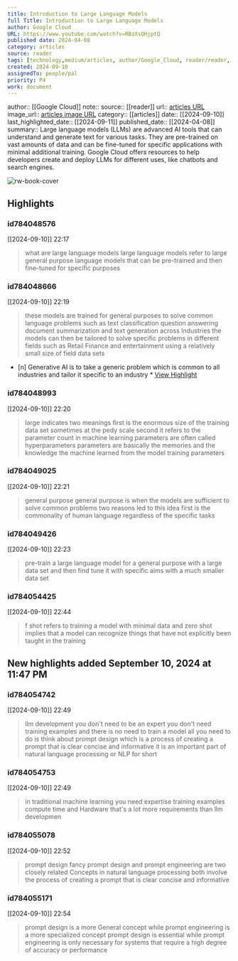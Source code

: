 ```yaml
---
title: Introduction to Large Language Models
full Title: Introduction to Large Language Models
author: Google Cloud
URL: https://www.youtube.com/watch?v=RBzXsQHjptQ
published date: 2024-04-08
category: articles
source: reader
tags: [technology,medium/articles, author/Google_Cloud, reader/reader, date/2024-09-11, area/reader]
created: 2024-09-10
assignedTo: people/pal
priority: P4
work: document
---
```

author:: [[Google Cloud]]
note:: 
source:: [[reader]]
url:: [articles URL](https://www.youtube.com/watch?v=RBzXsQHjptQ)
image_url:: [articles image URL](https://i.ytimg.com/vi/RBzXsQHjptQ/maxresdefault.jpg)
category:: [[articles]]
date:: [[2024-09-10]]
last_highlighted_date:: [[2024-09-11]]
published_date:: [[2024-04-08]]
summary:: Large language models (LLMs) are advanced AI tools that can understand and generate text for various tasks. They are pre-trained on vast amounts of data and can be fine-tuned for specific applications with minimal additional training. Google Cloud offers resources to help developers create and deploy LLMs for different uses, like chatbots and search engines.


![rw-book-cover](https://i.ytimg.com/vi/RBzXsQHjptQ/maxresdefault.jpg)

## Highlights
### id784048576
[[2024-09-10]] 22:17
> what are large language models large language models refer to large general purpose language models that can be pre-trained and then fine-tuned for specific purposes


### id784048666
[[2024-09-10]] 22:19
> these models are trained for general purposes to solve common language problems such as text classification question answering document summarization and text generation across Industries the models can then be tailored to solve specific problems in different fields such as Retail Finance and entertainment using a relatively small size of field data sets

- [n] Generative AI is to take a generic problem which is common to all industries and tailor it specific to an industry  * [View Highlight](https://read.readwise.io/read/01j7fheqamp0hbqjf6yx03achy)


### id784048993
[[2024-09-10]] 22:20
> large indicates two meanings first is the enormous size of the training data set sometimes at the pedy scale second it refers to the parameter count in machine learning parameters are often called hyperparameters parameters are basically the memories and the knowledge the machine learned from the model training parameters


### id784049025
[[2024-09-10]] 22:21
> general purpose general purpose is when the models are sufficient to solve common problems two reasons led to this idea first is the commonality of human language regardless of the specific tasks


### id784049426
[[2024-09-10]] 22:23
> pre-train a large language model for a general purpose with a large data set and then find tune it with specific aims with a much smaller data set


### id784054425
[[2024-09-10]] 22:44
> f shot refers to training a model with minimal data and zero shot implies that a model can recognize things that have not explicitly been taught in the training


## New highlights added September 10, 2024 at 11:47 PM
### id784054742
[[2024-09-10]] 22:49
> llm development you don't need to be an expert you don't need training examples and there is no need to train a model
> all you need to do is think about prompt design which is a process of creating a prompt that is clear concise and informative it is an important part of natural language processing or NLP for short


### id784054753
[[2024-09-10]] 22:49
> in traditional machine learning you need expertise training examples compute time and Hardware that's a lot more requirements than llm developmen


### id784055078
[[2024-09-10]] 22:52
> prompt design fancy prompt design and prompt engineering are two closely related Concepts in natural language processing both involve the process of creating a prompt that is clear concise and informative


### id784055171
[[2024-09-10]] 22:54
> prompt design is a more General concept while prompt engineering is a more specialized concept
> prompt design is essential while prompt engineering is only necessary for systems that require a high degree of accuracy or performance


